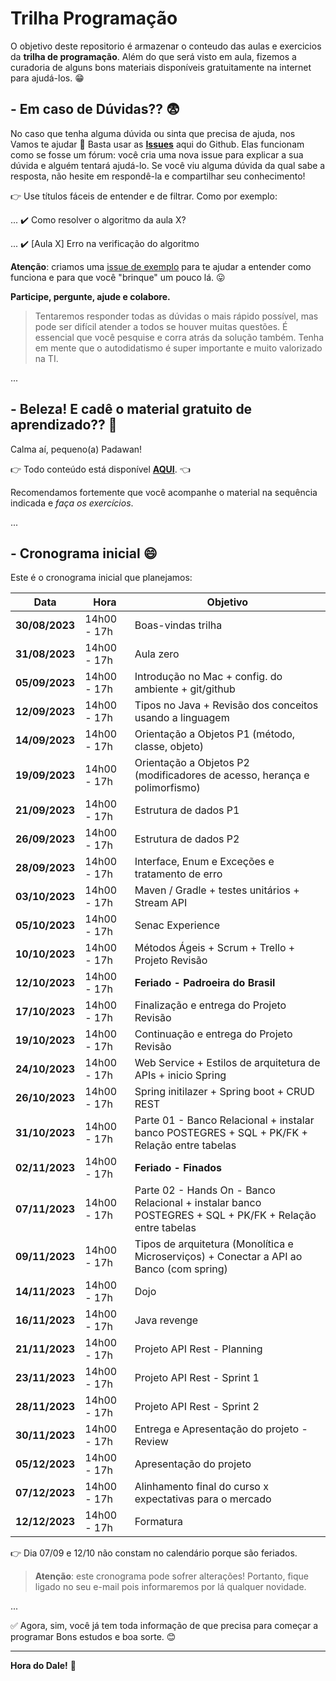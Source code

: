 # Trilha Programação

O objetivo deste repositorio é armazenar o conteudo das aulas e exercicios da **trilha de programação**. Além do que será visto em aula, fizemos a curadoria de alguns bons materiais disponíveis gratuitamente na internet para ajudá-los. :grin:

## - Em caso de Dúvidas?? :fearful:

No caso que tenha alguma dúvida ou sinta que precisa de ajuda, nos Vamos te ajudar :punch: 
Basta usar as **[Issues](https://github.com/SkiereszDiego/Java-Caldeira/issues)** aqui do Github. Elas funcionam como se fosse um fórum: você cria uma nova issue para explicar a sua dúvida e alguém tentará ajudá-lo. Se você viu alguma dúvida da qual sabe a resposta, não hesite em respondê-la e compartilhar seu conhecimento!

:point_right: Use títulos fáceis de entender e de filtrar. Como por exemplo:

... :heavy_check_mark: Como resolver o algoritmo da aula X?

... :heavy_check_mark: [Aula X] Erro na verificação do algoritmo

**Atenção**: criamos uma [issue de exemplo](https://github.com/SkiereszDiego/Java-Caldeira/issues/1) para te ajudar a entender como funciona e para que você "brinque" um pouco lá. :stuck_out_tongue:

**Participe, pergunte, ajude e colabore.**

> Tentaremos responder todas as dúvidas o mais rápido possível, mas pode ser difícil atender a todos se houver muitas questões. É essencial que você pesquise e corra atrás da solução também. Tenha em mente que o autodidatismo é super importante e muito valorizado na TI.

...

## - Beleza! E cadê o material gratuito de aprendizado?? :thinking:

Calma aí, pequeno(a) Padawan!

:point_right: Todo conteúdo está disponível **[AQUI](material.md)**. :point_left:

Recomendamos fortemente que você acompanhe o material na sequência indicada e _faça os exercícios_.

...

## - Cronograma inicial :smile:

Este é o cronograma inicial que planejamos:

| Data | Hora | Objetivo |
| - | - | - |
| **30/08/2023** | 14h00 - 17h | Boas-vindas trilha |
| **31/08/2023** | 14h00 - 17h | Aula zero |
| **05/09/2023** | 14h00 - 17h | Introdução no Mac + config. do ambiente + git/github |
| **12/09/2023** | 14h00 - 17h | Tipos no Java + Revisão dos conceitos usando a linguagem |
| **14/09/2023** | 14h00 - 17h | Orientação a Objetos P1 (método, classe, objeto) |
| **19/09/2023** | 14h00 - 17h | Orientação a Objetos P2 (modificadores de acesso, herança e polimorfismo) |
| **21/09/2023** | 14h00 - 17h | Estrutura de dados P1 |
| **26/09/2023** | 14h00 - 17h | Estrutura de dados P2 |
| **28/09/2023** | 14h00 - 17h | Interface, Enum e Exceções e tratamento de erro |
| **03/10/2023** | 14h00 - 17h | Maven / Gradle + testes unitários + Stream API|
| **05/10/2023** | 14h00 - 17h | Senac Experience |
| **10/10/2023** | 14h00 - 17h | Métodos Ágeis + Scrum + Trello + Projeto Revisão |
| **12/10/2023** | 14h00 - 17h | **Feriado - Padroeira do Brasil** |
| **17/10/2023** | 14h00 - 17h | Finalização e entrega do Projeto Revisão |
| **19/10/2023** | 14h00 - 17h | Continuação e entrega do Projeto Revisão |
| **24/10/2023** | 14h00 - 17h | Web Service + Estilos de arquitetura de APIs + inicio Spring |
| **26/10/2023** | 14h00 - 17h | Spring initilazer + Spring boot + CRUD REST |
| **31/10/2023** | 14h00 - 17h | Parte 01 - Banco Relacional + instalar banco POSTEGRES + SQL + PK/FK + Relação entre tabelas|
| **02/11/2023** | 14h00 - 17h | **Feriado - Finados** |
| **07/11/2023** | 14h00 - 17h | Parte 02 - Hands On - Banco Relacional + instalar banco POSTEGRES + SQL + PK/FK + Relação entre tabelas |
| **09/11/2023** | 14h00 - 17h | Tipos de arquitetura (Monolítica e Microserviços) + Conectar a API ao Banco (com spring)  |
| **14/11/2023** | 14h00 - 17h | Dojo |
| **16/11/2023** | 14h00 - 17h | Java revenge |
| **21/11/2023** | 14h00 - 17h | Projeto API Rest - Planning |
| **23/11/2023** | 14h00 - 17h | Projeto API Rest - Sprint 1 |
| **28/11/2023** | 14h00 - 17h | Projeto API Rest - Sprint 2 |
| **30/11/2023** | 14h00 - 17h | Entrega e Apresentação do projeto - Review |
| **05/12/2023** | 14h00 - 17h | Apresentação do projeto |
| **07/12/2023** | 14h00 - 17h | Alinhamento final do curso x expectativas para o mercado |
| **12/12/2023** | 14h00 - 17h | Formatura |

:point_right: Dia 07/09 e 12/10 não constam no calendário porque são feriados.

> **Atenção**: este cronograma pode sofrer alterações! Portanto, fique ligado no seu e-mail pois informaremos por lá qualquer novidade.

...

:white_check_mark: Agora, sim, você já tem toda informação de que precisa para começar a programar Bons estudos e boa sorte. :blush:

---

**Hora do Dale!** :rocket:
